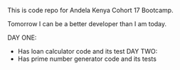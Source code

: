 This is code repo for Andela Kenya Cohort 17 Bootcamp.

Tomorrow I can be a better developer than I am today.

DAY ONE:
- Has loan calculator code and its test
DAY TWO:
- Has prime number generator code and its tests